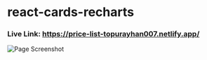 # react-cards-recharts

### Live Link: https://price-list-topurayhan007.netlify.app/

![Page Screenshot](./public/Price-Lists.png.png)
